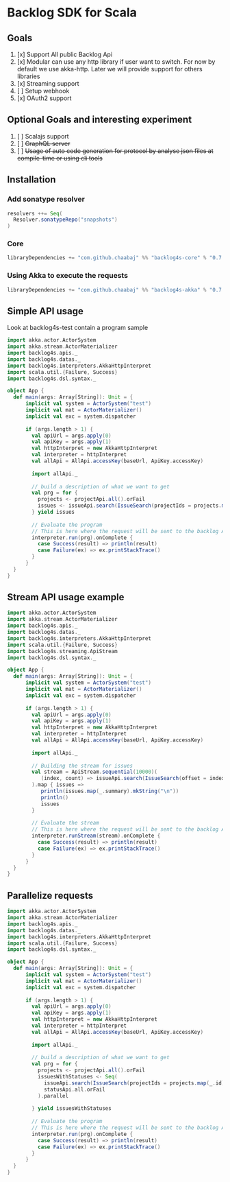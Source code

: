 
# Backlog SDK for Scala

## Goals

1. [x] Support All public Backlog Api
2. [x] Modular can use any http library if user want to switch.
       For now by default we use akka-http.
       Later we will provide support for others libraries
4. [x] Streaming support
5. [ ] Setup webhook
6. [x] OAuth2 support

## Optional Goals and interesting experiment

1. [ ] Scalajs support
2. [ ] ~~GraphQL server~~
3. [ ] ~~Usage of auto code generation for protocol by analyse json files at compile-time or using cli tools~~

## Installation

### Add sonatype resolver

```scala
resolvers ++= Seq(
  Resolver.sonatypeRepo("snapshots")
)
```

### Core

```scala
libraryDependencies += "com.github.chaabaj" %% "backlog4s-core" % "0.7.1-SNAPSHOT"
```

### Using Akka to execute the requests

```scala
libraryDependencies += "com.github.chaabaj" %% "backlog4s-akka" % "0.7.1-SNAPSHOT"
```

## Simple API usage

Look at backlog4s-test contain a program sample

```scala
import akka.actor.ActorSystem
import akka.stream.ActorMaterializer
import backlog4s.apis._
import backlog4s.datas._
import backlog4s.interpreters.AkkaHttpInterpret
import scala.util.{Failure, Success}
import backlog4s.dsl.syntax._

object App {
  def main(args: Array[String]): Unit = {
      implicit val system = ActorSystem("test")
      implicit val mat = ActorMaterializer()
      implicit val exc = system.dispatcher
  
      if (args.length > 1) {
        val apiUrl = args.apply(0)
        val apiKey = args.apply(1)
        val httpInterpret = new AkkaHttpInterpret
        val interpreter = httpInterpret
        val allApi = AllApi.accessKey(baseUrl, ApiKey.accessKey)
          
        import allApi._
            
        // build a description of what we want to get
        val prg = for {
          projects <- projectApi.all().orFail
          issues <- issueApi.search(IssueSearch(projectIds = projects.map(_.id)))
        } yield issues
        
        // Evaluate the program 
        // This is here where the request will be sent to the backlog API
        interpreter.run(prg).onComplete {
          case Success(result) => println(result)
          case Failure(ex) => ex.printStackTrace()      
        }
      }
  }
}

```

## Stream API usage example

```scala
import akka.actor.ActorSystem
import akka.stream.ActorMaterializer
import backlog4s.apis._
import backlog4s.datas._
import backlog4s.interpreters.AkkaHttpInterpret
import scala.util.{Failure, Success}
import backlog4s.streaming.ApiStream
import backlog4s.dsl.syntax._

object App {
  def main(args: Array[String]): Unit = {
      implicit val system = ActorSystem("test")
      implicit val mat = ActorMaterializer()
      implicit val exc = system.dispatcher
  
      if (args.length > 1) {
        val apiUrl = args.apply(0)
        val apiKey = args.apply(1)
        val httpInterpret = new AkkaHttpInterpret
        val interpreter = httpInterpret
        val allApi = AllApi.accessKey(baseUrl, ApiKey.accessKey)
          
        import allApi._
        
        // Building the stream for issues
        val stream = ApiStream.sequential(10000)(
           (index, count) => issueApi.search(IssueSearch(offset = index, count = count))
        ).map { issues =>
           println(issues.map(_.summary).mkString("\n"))
           println()
           issues
        }
        
        // Evaluate the stream
        // This is here where the request will be sent to the backlog API
        interpreter.runStream(stream).onComplete {
          case Success(result) => println(result)
          case Failure(ex) => ex.printStackTrace()      
        }
      }
  }
}
```

## Parallelize requests

```scala
import akka.actor.ActorSystem
import akka.stream.ActorMaterializer
import backlog4s.apis._
import backlog4s.datas._
import backlog4s.interpreters.AkkaHttpInterpret
import scala.util.{Failure, Success}
import backlog4s.dsl.syntax._

object App {
  def main(args: Array[String]): Unit = {
      implicit val system = ActorSystem("test")
      implicit val mat = ActorMaterializer()
      implicit val exc = system.dispatcher
  
      if (args.length > 1) {
        val apiUrl = args.apply(0)
        val apiKey = args.apply(1)
        val httpInterpret = new AkkaHttpInterpret
        val interpreter = httpInterpret
        val allApi = AllApi.accessKey(baseUrl, ApiKey.accessKey)
          
        import allApi._
            
        // build a description of what we want to get
        val prg = for {
          projects <- projectApi.all().orFail
          issuesWithStatuses <- Seq(
            issueApi.search(IssueSearch(projectIds = projects.map(_.id))).orFail
            statusApi.all.orFail
          ).parallel
          
        } yield issuesWithStatuses
        
        // Evaluate the program 
        // This is here where the request will be sent to the backlog API
        interpreter.run(prg).onComplete {
          case Success(result) => println(result)
          case Failure(ex) => ex.printStackTrace()      
        }
      }
  }
}
```

